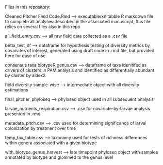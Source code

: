 Files in this repository:

Cleaned Pitcher Field Code.Rmd --> executable/knitabble R markdown file to complete all analyses described in the associated manuscript, this file relies on several files also in this repo

all_field_entry.csv --> all raw field data collected as a .csv file

betta_test_df --> dataframe for hypothesis testing of diversity metrics by covariates of interest, generated using draft code in .rmd file, but provided here for ease of use

consensus taxa biotypeR genus.csv --> dataframe of taxa idenitifed as drivers of clusters in PAM analysis and identified as differentially abundant by cluster by aldex2

field diversity sample-wise --> intermediate object with all diversity estimations

final_pitcher_phyloseq --> phyloseq object used in all subsequent analysis

larvae_nutrients_respiration.csv --> .csv for covariate-by-larvae analysis presented in .rmd

metadata_pitch.csv --> .csv used for determining significance of larval colonization by treatment over time

temp_tax_table.csv --> taxonomy used for tests of richness differences within genera associated with a given biotype

with_biotype_genus_harvest --> late timepoint phyloseq object with samples annotated by biotype and glommed to the genus level
